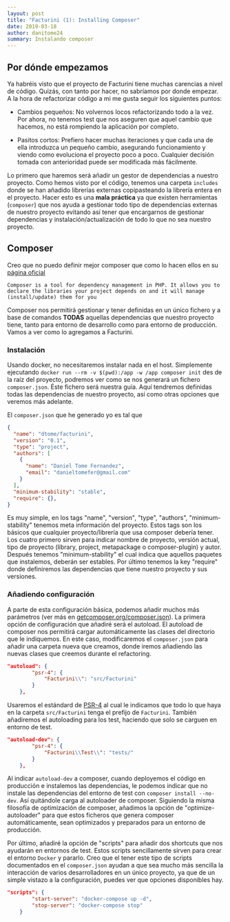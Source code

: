 ```yaml
---
layout: post
title: "Facturini (1): Installing Composer"
date: 2019-03-18
author: danitome24
summary: Instalando composer
---
```


## Por dónde empezamos

Ya habréis visto que el proyecto de Facturini tiene muchas carencias a nivel de código. Quizás, con tanto por hacer, no sabríamos por donde empezar. A la hora de refactorizar código a mi me gusta seguir los siguientes puntos:

* Cambios pequeños: No volvernos locos refactorizando todo a la vez. Por ahora, no tenemos test que nos aseguren que aquel cambio que hacemos, no está rompiendo la aplicación por completo.  

* Pasitos cortos: Prefiero hacer muchas iteraciones y que cada una de ella introduzca un pequeño cambio, asegurando funcionamiento y viendo como evoluciona el proyecto poco a poco. Cualquier decisión tomada con anterioridad puede ser modificada más fácilmente.

Lo primero que haremos será añadir un gestor de dependencias a nuestro proyecto. Como hemos visto por el código, tenemos una carpeta 
`includes` donde se han añadido librerías externas copipasteando la librería entera en el proyecto. Hacer esto es una **mala práctica** ya que existen herramientas (`composer`) que nos ayuda a gestionar todo tipo de dependencias externas de nuestro proyecto evitando así tener que encargarnos de gestionar dependencias y instalación/actualización de todo lo que no sea nuestro proyecto.

## Composer

Creo que no puedo definir mejor composer que como lo hacen ellos en su [página oficial](https://getcomposer.org/doc/00-intro.md)

```
Composer is a tool for dependency management in PHP. It allows you to declare the libraries your project depends on and it will manage (install/update) them for you
```
Composer nos permitirá gestionar y tener definidas en un único fichero y a base de comandos **TODAS** aquellas dependencias que nuestro proyecto tiene, tanto para entorno de desarrollo como para entorno de producción. Vamos a ver como lo agregamos a Facturini.

### Instalación

Usando docker, no necesitaremos instalar nada en el host. Simplemente ejecutando `docker run --rm -v $(pwd):/app -w /app composer init` des de la raíz del proyecto, podremos ver como se nos generará un fichero `composer.json`. Éste fichero será nuestra guía. Aquí tendremos definidas todas las dependencias de nuestro proyecto, así como otras opciones que veremos más adelante.

El `composer.json` que he generado yo es tal que

```json
{
  "name": "dtome/facturini",
  "version": "0.1",
  "type": "project",
  "authors": [
    {
      "name": "Daniel Tome Fernandez",
      "email": "danieltomefer@gmail.com"
    }
  ],
  "minimum-stability": "stable",
  "require": {},
}

``` 

Es muy simple, en los tags "name", "version", "type", "authors", "minimum-stability" tenemos meta información del proyecto. Estos tags son los básicos que cualquier proyecto/librería que usa composer debería tener. Los cuatro primero sirven para indicar nombre de proyecto, versión actual, tipo de proyecto (library, project, metapackage o composer-plugin) y autor. Después tenemos "minimum-stability" el cual indica que aquellos paquetes que instalemos, deberán ser estables. Por último tenemos la key "require" donde definiremos las dependencias que tiene nuestro proyecto y sus versiones.

### Añadiendo configuración

A parte de esta configuración básica, podemos añadir muchos más parámetros (ver más en [getcomposer.org/composer.json](https://getcomposer.org/doc/04-schema.md)). La primera opción de configuración que añadiré será el autoload. El autoload de composer nos permitirá cargar automáticamente las clases del directorio que le indiquemos. En este caso, modificaremos el `composer.json` para añadir una carpeta nueva que creamos, donde iremos añadiendo las nuevas clases que creemos durante el refactoring.

```json
"autoload": {
        "psr-4": {
            "Facturini\\": "src/Facturini"
        }
    },
```

Usaremos el estándard de [PSR-4](https://www.php-fig.org/psr/psr-4/) al cual le indicamos que todo lo que haya en la carpeta `src/Facturini` tenga el prefijo de `Facturini`. También añadiremos el autoloading para los test, haciendo que solo se carguen en entorno de test. 

```json
"autoload-dev": {
        "psr-4": {
            "Facturini\\Test\\": "tests/"
        }
    },
```

Al indicar `autoload-dev` a composer, cuando deployemos el código en producción e instalemos las dependencias, le podemos indicar que no instale las dependencias del entorno de test con `composer install --no-dev`. Así quitándole carga al autoloader de composer. Siguiendo la misma filosofía de optimización de composer, añadimos la opción de "optimize-autoloader" para que estos ficheros que genera composer automáticamente, sean optimizados y preparados para un entorno de producción.

Por último, añadiré la opción de "scripts" para añadir dos shortcuts que nos ayudarán en entornos de test. Estos scripts sencillamente sirven para crear el entorno `Docker` y pararlo. Creo que el tener este tipo de scripts documentados en el `composer.json` ayudan a que sea mucho más sencilla la interacción de varios desarrolladores en un único proyecto, ya que de un simple vistazo a la configuración, puedes ver que opciones disponibles hay.

```json
"scripts": {
        "start-server": "docker-compose up -d",
        "stop-server": "docker-compose stop"
    }
```